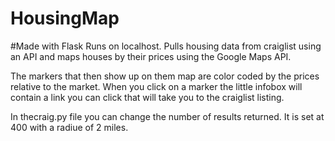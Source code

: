 # HousingMap
#Made with Flask
Runs on localhost. Pulls housing data from craiglist using an API and maps houses by their prices using the Google Maps API.

The markers that then show up on them map are color coded by the prices relative to the market. When you click on a marker the little infobox will contain a link you can click that will take you to the craiglist listing.

In thecraig.py file you can change the number of results returned. It is set at 400 with a radiue of 2 miles.
